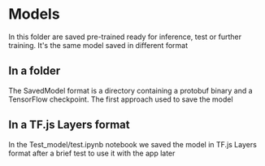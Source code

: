 # Models

In this folder are saved pre-trained ready for inference, test or further training.
It's the same model saved in different format

## In a folder

The SavedModel format is a directory containing a protobuf binary and a TensorFlow checkpoint.
The first approach used to save the model

## In a TF.js Layers format

In the Test_model/test.ipynb notebook we saved the model in TF.js Layers format after a brief test to use it with the app later